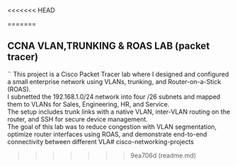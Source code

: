 <<<<<<< HEAD

=======
## CCNA VLAN,TRUNKING & ROAS LAB (packet tracer)
``
This project is a Cisco Packet Tracer lab where I designed and configured a small enterprise network using VLANs, trunking, and Router-on-a-Stick (ROAS).  
I subnetted the 192.168.1.0/24 network into four /26 subnets and mapped them to VLANs for Sales, Engineering, HR, and Service.  
The setup includes trunk links with a native VLAN, inter-VLAN routing on the router, and SSH for secure device management.  
The goal of this lab was to reduce congestion with VLAN segmentation, optimize router interfaces using ROAS, and demonstrate end-to-end connectivity between different VLA# cisco-networking-projects
>>>>>>> 9ea706d (readme.md)
